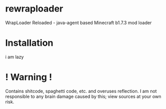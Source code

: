 # rewraploader
WrapLoader Reloaded - java-agent based Minecraft b1.7.3 mod loader

# Installation
i am lazy

# ! Warning !
Contains shitcode, spaghetti code, etc. and overuses reflection. I am not responsible to any brain damage caused by this; view sources at your own risk.
